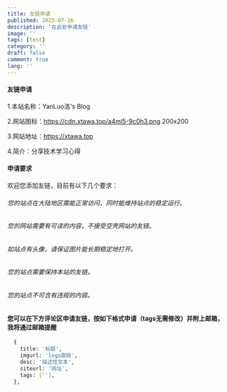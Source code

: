 ```yaml
---
title: 友链申请
published: 2025-07-16
description: '在此处申请友链'
image: ''
tags: [test]
category: ''
draft: false 
comment: true
lang: ''
---
```

#### 友链申请

1.本站名称：YanLuo洛's Blog

2.网站图标：https://cdn.xtawa.top/a4ml5-9c0h3.png 200x200

3.网站地址：https://xtawa.top

4.简介：分享技术学习心得



#### 申请要求

欢迎您添加友链，目前有以下几个要求：

###### 您的站点在大陆地区需能正常访问，同时能维持站点的稳定运行。

###### 您的网站需要有可读的内容，不接受空壳网站的友链。

###### 如站点有头像，请保证图片能长期稳定地打开。 

###### 您的站点需要保持本站的友链。 

###### 您的站点不可含有违规的内容。  

#### 您可以在下方评论区申请友链，按如下格式申请（tags无需修改）并附上邮箱，我将通过邮箱提醒
```bash
  {
    title: '标题',
    imgurl: 'logo直链',
    desc: '描述性文本',
    siteurl: '网址',
    tags: [''], 
  },
```